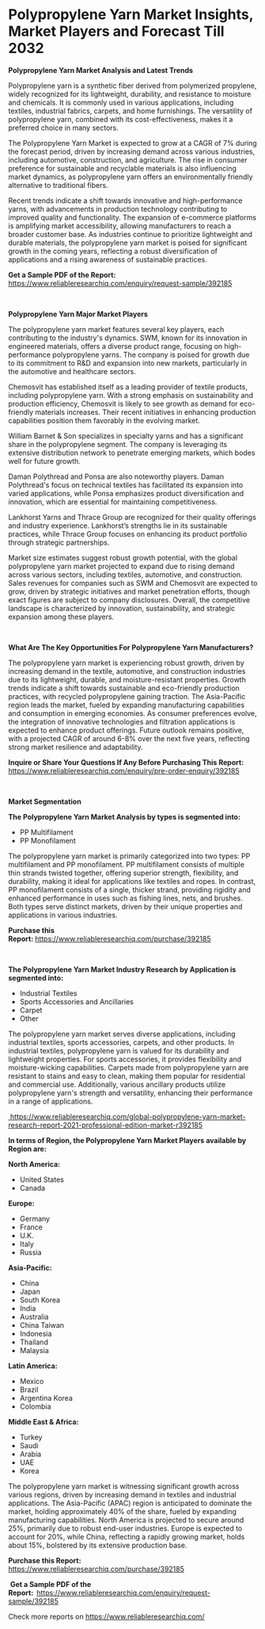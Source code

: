 <p><h1>Polypropylene Yarn Market Insights, Market Players and Forecast Till 2032</h1></p><p><strong>Polypropylene Yarn Market Analysis and Latest Trends</strong></p>
<p><p>Polypropylene yarn is a synthetic fiber derived from polymerized propylene, widely recognized for its lightweight, durability, and resistance to moisture and chemicals. It is commonly used in various applications, including textiles, industrial fabrics, carpets, and home furnishings. The versatility of polypropylene yarn, combined with its cost-effectiveness, makes it a preferred choice in many sectors.</p><p>The Polypropylene Yarn Market is expected to grow at a CAGR of 7% during the forecast period, driven by increasing demand across various industries, including automotive, construction, and agriculture. The rise in consumer preference for sustainable and recyclable materials is also influencing market dynamics, as polypropylene yarn offers an environmentally friendly alternative to traditional fibers. </p><p>Recent trends indicate a shift towards innovative and high-performance yarns, with advancements in production technology contributing to improved quality and functionality. The expansion of e-commerce platforms is amplifying market accessibility, allowing manufacturers to reach a broader customer base. As industries continue to prioritize lightweight and durable materials, the polypropylene yarn market is poised for significant growth in the coming years, reflecting a robust diversification of applications and a rising awareness of sustainable practices.</p></p>
<p><strong>Get a Sample PDF of the Report:&nbsp;</strong> <a href="https://www.reliableresearchiq.com/enquiry/request-sample/392185?utm_campaign=123&utm_medium=2&utm_source=Github&utm_content=ia&utm_term=17012025&utm_id=polypropylene-yarn">https://www.reliableresearchiq.com/enquiry/request-sample/392185</a></p>
<p>&nbsp;</p>
<p><strong>Polypropylene Yarn Major Market Players</strong></p>
<p><p>The polypropylene yarn market features several key players, each contributing to the industry's dynamics. SWM, known for its innovation in engineered materials, offers a diverse product range, focusing on high-performance polypropylene yarns. The company is poised for growth due to its commitment to R&D and expansion into new markets, particularly in the automotive and healthcare sectors.</p><p>Chemosvit has established itself as a leading provider of textile products, including polypropylene yarn. With a strong emphasis on sustainability and production efficiency, Chemosvit is likely to see growth as demand for eco-friendly materials increases. Their recent initiatives in enhancing production capabilities position them favorably in the evolving market.</p><p>William Barnet & Son specializes in specialty yarns and has a significant share in the polypropylene segment. The company is leveraging its extensive distribution network to penetrate emerging markets, which bodes well for future growth. </p><p>Daman Polythread and Ponsa are also noteworthy players. Daman Polythread's focus on technical textiles has facilitated its expansion into varied applications, while Ponsa emphasizes product diversification and innovation, which are essential for maintaining competitiveness.</p><p>Lankhorst Yarns and Thrace Group are recognized for their quality offerings and industry experience. Lankhorst’s strengths lie in its sustainable practices, while Thrace Group focuses on enhancing its product portfolio through strategic partnerships.</p><p>Market size estimates suggest robust growth potential, with the global polypropylene yarn market projected to expand due to rising demand across various sectors, including textiles, automotive, and construction. Sales revenues for companies such as SWM and Chemosvit are expected to grow, driven by strategic initiatives and market penetration efforts, though exact figures are subject to company disclosures. Overall, the competitive landscape is characterized by innovation, sustainability, and strategic expansion among these players.</p></p>
<p>&nbsp;</p>
<p><strong>What Are The Key Opportunities For Polypropylene Yarn Manufacturers?</strong></p>
<p><p>The polypropylene yarn market is experiencing robust growth, driven by increasing demand in the textile, automotive, and construction industries due to its lightweight, durable, and moisture-resistant properties. Growth trends indicate a shift towards sustainable and eco-friendly production practices, with recycled polypropylene gaining traction. The Asia-Pacific region leads the market, fueled by expanding manufacturing capabilities and consumption in emerging economies. As consumer preferences evolve, the integration of innovative technologies and filtration applications is expected to enhance product offerings. Future outlook remains positive, with a projected CAGR of around 6-8% over the next five years, reflecting strong market resilience and adaptability.</p></p>
<p><strong>Inquire or Share Your Questions If Any Before Purchasing This Report:</strong> <a href="https://www.reliableresearchiq.com/enquiry/pre-order-enquiry/392185?utm_campaign=123&utm_medium=2&utm_source=Github&utm_content=ia&utm_term=17012025&utm_id=polypropylene-yarn">https://www.reliableresearchiq.com/enquiry/pre-order-enquiry/392185</a></p>
<p>&nbsp;</p>
<p><strong>Market Segmentation</strong></p>
<p><strong>The Polypropylene Yarn Market Analysis by types is segmented into:</strong></p>
<p><ul><li>PP Multifilament</li><li>PP Monofilament</li></ul></p>
<p><p>The polypropylene yarn market is primarily categorized into two types: PP multifilament and PP monofilament. PP multifilament consists of multiple thin strands twisted together, offering superior strength, flexibility, and durability, making it ideal for applications like textiles and ropes. In contrast, PP monofilament consists of a single, thicker strand, providing rigidity and enhanced performance in uses such as fishing lines, nets, and brushes. Both types serve distinct markets, driven by their unique properties and applications in various industries.</p></p>
<p><strong>Purchase this Report:&nbsp;</strong><a href="https://www.reliableresearchiq.com/purchase/392185?utm_campaign=123&utm_medium=2&utm_source=Github&utm_content=ia&utm_term=17012025&utm_id=polypropylene-yarn">https://www.reliableresearchiq.com/purchase/392185</a></p>
<p>&nbsp;</p>
<p><strong>The Polypropylene Yarn Market Industry Research by Application is segmented into:</strong></p>
<p><ul><li>Industrial Textiles</li><li>Sports Accessories and Ancillaries</li><li>Carpet</li><li>Other</li></ul></p>
<p><p>The polypropylene yarn market serves diverse applications, including industrial textiles, sports accessories, carpets, and other products. In industrial textiles, polypropylene yarn is valued for its durability and lightweight properties. For sports accessories, it provides flexibility and moisture-wicking capabilities. Carpets made from polypropylene yarn are resistant to stains and easy to clean, making them popular for residential and commercial use. Additionally, various ancillary products utilize polypropylene yarn's strength and versatility, enhancing their performance in a range of applications.</p></p>
<p><a href="https://www.reliableresearchiq.com/global-polypropylene-yarn-market-research-report-2021-professional-edition-market-r392185?utm_campaign=123&utm_medium=2&utm_source=Github&utm_content=ia&utm_term=17012025&utm_id=polypropylene-yarn">&nbsp;https://www.reliableresearchiq.com/global-polypropylene-yarn-market-research-report-2021-professional-edition-market-r392185</a></p>
<p><strong>In terms of Region, the Polypropylene Yarn Market Players available by Region are:</strong></p>
<p>
    <p> <strong> North America: </strong>
        <ul>
            <li>United States</li>
            <li>Canada</li>
        </ul>
        </p> 
    <p> <strong> Europe: </strong>
        <ul>
            <li>Germany</li>
            <li>France</li>
            <li>U.K.</li>
            <li>Italy</li>
            <li>Russia</li>
        </ul>
        </p> 
    <p> <strong> Asia-Pacific: </strong>
        <ul>
            <li>China</li>
            <li>Japan</li>
            <li>South Korea</li>
            <li>India</li>
            <li>Australia</li>
            <li>China Taiwan</li>
            <li>Indonesia</li>
            <li>Thailand</li>
            <li>Malaysia</li>
        </ul>
        </p> 
    <p> <strong> Latin America: </strong>
        <ul>
            <li>Mexico</li>
            <li>Brazil</li>
            <li>Argentina Korea</li>
            <li>Colombia</li>
        </ul>
        </p> 
    <p> <strong> Middle East & Africa: </strong>
        <ul>
            <li>Turkey</li>
            <li>Saudi</li>
            <li>Arabia</li>
            <li>UAE</li>
            <li>Korea</li>
        </ul>
    </p>
    </p>
<p><p>The polypropylene yarn market is witnessing significant growth across various regions, driven by increasing demand in textiles and industrial applications. The Asia-Pacific (APAC) region is anticipated to dominate the market, holding approximately 40% of the share, fueled by expanding manufacturing capabilities. North America is projected to secure around 25%, primarily due to robust end-user industries. Europe is expected to account for 20%, while China, reflecting a rapidly growing market, holds about 15%, bolstered by its extensive production base.</p></p>
<p><strong>Purchase this Report: </strong><a href="https://www.reliableresearchiq.com/purchase/392185?utm_campaign=123&utm_medium=2&utm_source=Github&utm_content=ia&utm_term=17012025&utm_id=polypropylene-yarn">https://www.reliableresearchiq.com/purchase/392185</a></p>
<p>&nbsp;<strong>Get a Sample PDF of the Report:&nbsp;&nbsp;</strong><a href="https://www.reliableresearchiq.com/enquiry/request-sample/392185?utm_campaign=123&utm_medium=2&utm_source=Github&utm_content=ia&utm_term=17012025&utm_id=polypropylene-yarn">https://www.reliableresearchiq.com/enquiry/request-sample/392185</a></p>
<p><strong></strong></p>
<p>Check more reports on <a href="https://www.reliableresearchiq.com/?utm_campaign=123&utm_medium=2&utm_source=Github&utm_content=ia&utm_term=17012025&utm_id=polypropylene-yarn">https://www.reliableresearchiq.com/</a></p>